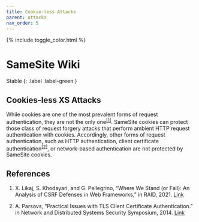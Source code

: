 ```yaml
---
title: Cookie-less Attacks
parent: Attacks
nav_order: 5
---
```


{% include toggle_color.html %}

# SameSite Wiki

Stable
{: .label .label-green }

## Cookies-less XS Attacks


While cookies are one of the most prevalent forms of request authentication, they are not the only one<sup>[\[1\]](#references)</sup>.
SameSite cookies can protect those class of request forgery attacks that perform ambient HTTP request authentication with cookies. Accordingly, other forms of request authentication, such as HTTP authentication, client certificate authentication<sup>[\[2\]](#references)</sup>, or network-based authentication are not protected by SameSite cookies. 



## References


1. X. Likaj, S. Khodayari, and G. Pellegrino, “Where We Stand (or Fall):
An Analysis of CSRF Defenses in Web Frameworks,” in RAID, 2021. [Link](https://soheilkhodayari.github.io/papers/raid21-csrf-defenses.pdf)

2. A. Parsovs, “Practical Issues with TLS Client Certificate Authentication.” in Network and Distributed Systems Security Symposium, 2014. [Link](https://eprint.iacr.org/2013/538.pdf)